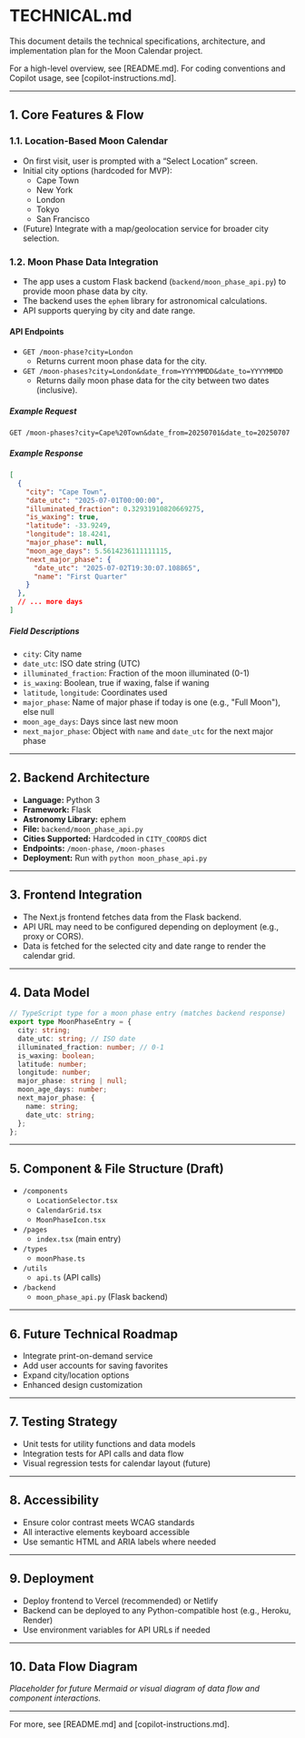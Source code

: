 # TECHNICAL.md

This document details the technical specifications, architecture, and implementation plan for the Moon Calendar project.

For a high-level overview, see [README.md]. For coding conventions and Copilot usage, see [copilot-instructions.md].

---

## 1. Core Features & Flow

### 1.1. Location-Based Moon Calendar
- On first visit, user is prompted with a “Select Location” screen.
- Initial city options (hardcoded for MVP):
  - Cape Town
  - New York
  - London
  - Tokyo
  - San Francisco
- (Future) Integrate with a map/geolocation service for broader city selection.

### 1.2. Moon Phase Data Integration
- The app uses a custom Flask backend (`backend/moon_phase_api.py`) to provide moon phase data by city.
- The backend uses the `ephem` library for astronomical calculations.
- API supports querying by city and date range.

#### API Endpoints
- `GET /moon-phase?city=London`
  - Returns current moon phase data for the city.
- `GET /moon-phases?city=London&date_from=YYYYMMDD&date_to=YYYYMMDD`
  - Returns daily moon phase data for the city between two dates (inclusive).

##### Example Request
```
GET /moon-phases?city=Cape%20Town&date_from=20250701&date_to=20250707
```

##### Example Response
```json
[
  {
    "city": "Cape Town",
    "date_utc": "2025-07-01T00:00:00",
    "illuminated_fraction": 0.32931910820669275,
    "is_waxing": true,
    "latitude": -33.9249,
    "longitude": 18.4241,
    "major_phase": null,
    "moon_age_days": 5.5614236111111115,
    "next_major_phase": {
      "date_utc": "2025-07-02T19:30:07.108865",
      "name": "First Quarter"
    }
  },
  // ... more days
]
```

##### Field Descriptions
- `city`: City name
- `date_utc`: ISO date string (UTC)
- `illuminated_fraction`: Fraction of the moon illuminated (0-1)
- `is_waxing`: Boolean, true if waxing, false if waning
- `latitude`, `longitude`: Coordinates used
- `major_phase`: Name of major phase if today is one (e.g., "Full Moon"), else null
- `moon_age_days`: Days since last new moon
- `next_major_phase`: Object with `name` and `date_utc` for the next major phase

---

## 2. Backend Architecture

- **Language:** Python 3
- **Framework:** Flask
- **Astronomy Library:** ephem
- **File:** `backend/moon_phase_api.py`
- **Cities Supported:** Hardcoded in `CITY_COORDS` dict
- **Endpoints:** `/moon-phase`, `/moon-phases`
- **Deployment:** Run with `python moon_phase_api.py`

---

## 3. Frontend Integration

- The Next.js frontend fetches data from the Flask backend.
- API URL may need to be configured depending on deployment (e.g., proxy or CORS).
- Data is fetched for the selected city and date range to render the calendar grid.

---

## 4. Data Model

```ts
// TypeScript type for a moon phase entry (matches backend response)
export type MoonPhaseEntry = {
  city: string;
  date_utc: string; // ISO date
  illuminated_fraction: number; // 0-1
  is_waxing: boolean;
  latitude: number;
  longitude: number;
  major_phase: string | null;
  moon_age_days: number;
  next_major_phase: {
    name: string;
    date_utc: string;
  };
};
```

---

## 5. Component & File Structure (Draft)

- `/components`
  - `LocationSelector.tsx`
  - `CalendarGrid.tsx`
  - `MoonPhaseIcon.tsx`
- `/pages`
  - `index.tsx` (main entry)
- `/types`
  - `moonPhase.ts`
- `/utils`
  - `api.ts` (API calls)
- `/backend`
  - `moon_phase_api.py` (Flask backend)

---

## 6. Future Technical Roadmap
- Integrate print-on-demand service
- Add user accounts for saving favorites
- Expand city/location options
- Enhanced design customization

---

## 7. Testing Strategy
- Unit tests for utility functions and data models
- Integration tests for API calls and data flow
- Visual regression tests for calendar layout (future)

---

## 8. Accessibility
- Ensure color contrast meets WCAG standards
- All interactive elements keyboard accessible
- Use semantic HTML and ARIA labels where needed

---

## 9. Deployment
- Deploy frontend to Vercel (recommended) or Netlify
- Backend can be deployed to any Python-compatible host (e.g., Heroku, Render)
- Use environment variables for API URLs if needed

---

## 10. Data Flow Diagram
*Placeholder for future Mermaid or visual diagram of data flow and component interactions.*

---

For more, see [README.md] and [copilot-instructions.md]. 